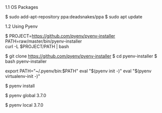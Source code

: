 1.1 OS Packages

$ sudo add-apt-repository ppa:deadsnakes/ppa
$ sudo apt update

1.2 Using Pyenv

$ PROJECT=https://github.com/pyenv/pyenv-installer \
  PATH=raw/master/bin/pyenv-installer \
  curl -L $PROJECT/PATH | bash

$ git clone https://github.com/pyenv/pyenv-installer
$ cd pyenv-installer
$ bash pyenv-installer

export PATH="~/.pyenv/bin:$PATH"
eval "$(pyenv init -)"
eval "$(pyenv virtualenv-init -)"

$ pyenv install <version>

$ pyenv global 3.7.0

$ pyenv local 3.7.0


